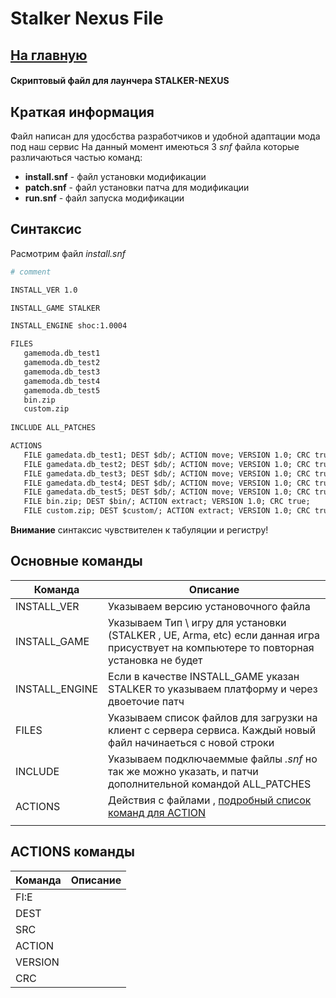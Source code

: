 # Stalker Nexus File
## <a href="README.md"> На главную </a>
#### Скриптовый файл для лаунчера STALKER-NEXUS

## Краткая информация
Файл написан для удосбства разработчиков и удобной адаптации мода под наш сервис
На данный момент имеються 3 *snf* файла которые различаються частью команд:
- **install.snf** - файл установки модификации
- **patch.snf** - файл установки патча для модификации
- **run.snf** - файл запуска модификации

## Синтаксис
 Расмотрим файл *install.snf*
 ```dockerfile
 # comment
 
INSTALL_VER 1.0

INSTALL_GAME STALKER

INSTALL_ENGINE shoc:1.0004

FILES
    gamemoda.db_test1
    gamemoda.db_test2
    gamemoda.db_test3
    gamemoda.db_test4
    gamemoda.db_test5
    bin.zip
    custom.zip
    
INCLUDE ALL_PATCHES

ACTIONS
    FILE gamedata.db_test1; DEST $db/; ACTION move; VERSION 1.0; CRC true; 
    FILE gamedata.db_test2; DEST $db/; ACTION move; VERSION 1.0; CRC true; 
    FILE gamedata.db_test3; DEST $db/; ACTION move; VERSION 1.0; CRC true; 
    FILE gamedata.db_test4; DEST $db/; ACTION move; VERSION 1.0; CRC true; 
    FILE gamedata.db_test5; DEST $db/; ACTION move; VERSION 1.0; CRC true; 
    FILE bin.zip; DEST $bin/; ACTION extract; VERSION 1.0; CRC true; 
    FILE custom.zip; DEST $custom/; ACTION extract; VERSION 1.0; CRC true; 
 ```
__Внимание__  синтаксис чувствителен к табуляции и регистру!

## Основные команды
| Команда      |   Описание         | 
| ------------- |-------------| 
| INSTALL_VER   | Указываем версию установочного файла | 
| INSTALL_GAME  | Указываем Тип \ игру для установки (STALKER , UE, Arma, etc) если данная игра присуствует на компьютере то повторная установка не будет  | 
| INSTALL_ENGINE  | Если в качестве INSTALL_GAME указан STALKER то указываем платформу и через двоеточие патч      |
| FILES | Указываем список файлов для загрузки на клиент с сервера сервиса. Каждый новый файл начинаеться с новой строки|
|INCLUDE|Указываем подключаеммые файлы *.snf* но так же можно указать, и патчи дополнительной командой ALL_PATCHES|
|ACTIONS|Действия с файлами , <a href="#actions-команды"> подробный список команд для ACTION </a> |
|||
## ACTIONS команды

| Команда      |   Описание         | 
| ------------- |-------------| 
|FI:E||
|DEST||
|SRC||
|ACTION||
|VERSION||
|CRC||